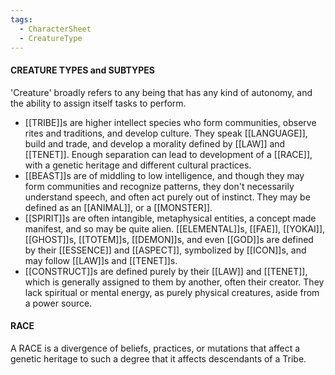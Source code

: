 ```yaml
---
tags:
  - CharacterSheet
  - CreatureType
---
```

#### CREATURE TYPES and SUBTYPES
'Creature' broadly refers to any being that has any kind of autonomy, and the ability to assign itself tasks to perform.

- [[TRIBE]]s are higher intellect species who form communities, observe rites and traditions, and develop culture. They speak [[LANGUAGE]], build and trade, and develop a morality defined by [[LAW]] and [[TENET]]. Enough separation can lead to development of a [[RACE]], with a genetic heritage and different cultural practices.
- [[BEAST]]s are of middling to low intelligence, and though they may form communities and recognize patterns, they don't necessarily understand speech, and often act purely out of instinct. They may be defined as an [[ANIMAL]], or a [[MONSTER]].
- [[SPIRIT]]s are often intangible, metaphysical entities, a concept made manifest, and so may be quite alien. [[ELEMENTAL]]s, [[FAE]], [[YOKAI]], [[GHOST]]s, [[TOTEM]]s, [[DEMON]]s, and even [[GOD]]s are defined by their [[ESSENCE]] and [[ASPECT]], symbolized by [[ICON]]s, and may follow [[LAW]]s and [[TENET]]s.
- [[CONSTRUCT]]s are defined purely by their [[LAW]] and [[TENET]], which is generally assigned to them by another, often their creator. They lack spiritual or mental energy, as purely physical creatures, aside from a power source.



#### RACE
A RACE is a divergence of beliefs, practices, or mutations that affect a genetic heritage to such a degree that it affects descendants of a Tribe.

#### 